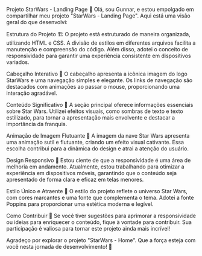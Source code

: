 Projeto StarWars - Landing Page 🌌
Olá, sou Gunnar, e estou empolgado em compartilhar meu projeto "StarWars - Landing Page". Aqui está uma visão geral do que desenvolvi:

Estrutura do Projeto 🏗️
O projeto está estruturado de maneira organizada, utilizando HTML e CSS. A divisão de estilos em diferentes arquivos facilita a manutenção e compreensão do código. Além disso, adotei o conceito de responsividade para garantir uma experiência consistente em dispositivos variados.

Cabeçalho Interativo 🚀
O cabeçalho apresenta a icônica imagem do logo StarWars e uma navegação simples e elegante. Os links de navegação são destacados com animações ao passar o mouse, proporcionando uma interação agradável.

Conteúdo Significativo 📖
A seção principal oferece informações essenciais sobre Star Wars. Utilizei efeitos visuais, como sombras de texto e texto estilizado, para tornar a apresentação mais envolvente e destacar a importância da franquia.

Animação de Imagem Flutuante 🌠
A imagem da nave Star Wars apresenta uma animação sutil e flutuante, criando um efeito visual cativante. Essa escolha contribui para a dinâmica do design e atrai a atenção do usuário.

Design Responsivo 📱
Estou ciente de que a responsividade é uma área de melhoria em andamento. Atualmente, estou trabalhando para otimizar a experiência em dispositivos móveis, garantindo que o conteúdo seja apresentado de forma clara e eficaz em telas menores.

Estilo Único e Atraente 🎨
O estilo do projeto reflete o universo Star Wars, com cores marcantes e uma fonte que complementa o tema. Adotei a fonte Poppins para proporcionar uma estética moderna e legível.

Como Contribuir 🤝
Se você tiver sugestões para aprimorar a responsividade ou ideias para enriquecer o conteúdo, fique à vontade para contribuir. Sua participação é valiosa para tornar este projeto ainda mais incrível!

Agradeço por explorar o projeto "StarWars - Home". Que a força esteja com você nesta jornada de desenvolvimento! 🌌
